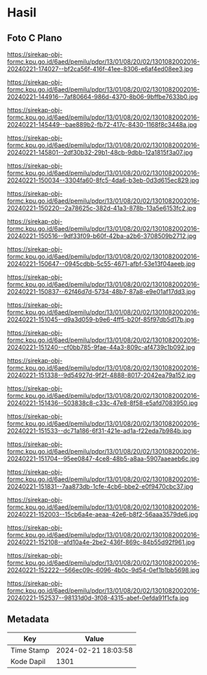 # Hasil

## Foto C Plano

https://sirekap-obj-formc.kpu.go.id/6aed/pemilu/pdpr/13/01/08/20/02/1301082002016-20240221-174027--bf2ca56f-416f-41ee-8306-e6af4ed08ee3.jpg

https://sirekap-obj-formc.kpu.go.id/6aed/pemilu/pdpr/13/01/08/20/02/1301082002016-20240221-144916--7af80664-986d-4370-8b06-9bffbe7633b0.jpg

https://sirekap-obj-formc.kpu.go.id/6aed/pemilu/pdpr/13/01/08/20/02/1301082002016-20240221-145449--bae889b2-fb72-417c-8430-1168f8c3448a.jpg

https://sirekap-obj-formc.kpu.go.id/6aed/pemilu/pdpr/13/01/08/20/02/1301082002016-20240221-145801--2df30b32-29b1-48cb-9dbb-12a1815f3a07.jpg

https://sirekap-obj-formc.kpu.go.id/6aed/pemilu/pdpr/13/01/08/20/02/1301082002016-20240221-150034--3304fa60-8fc5-4da6-b3eb-0d3d615ec829.jpg

https://sirekap-obj-formc.kpu.go.id/6aed/pemilu/pdpr/13/01/08/20/02/1301082002016-20240221-150220--2a78625c-382d-41a3-878b-13a5e6153fc2.jpg

https://sirekap-obj-formc.kpu.go.id/6aed/pemilu/pdpr/13/01/08/20/02/1301082002016-20240221-150516--9df33f09-b60f-42ba-a2b6-3708509b2712.jpg

https://sirekap-obj-formc.kpu.go.id/6aed/pemilu/pdpr/13/01/08/20/02/1301082002016-20240221-150647--0945cdbb-5c55-4671-afbf-53e13f04aeeb.jpg

https://sirekap-obj-formc.kpu.go.id/6aed/pemilu/pdpr/13/01/08/20/02/1301082002016-20240221-150837--62f46d7d-5734-48b7-87a8-e9e01af17dd3.jpg

https://sirekap-obj-formc.kpu.go.id/6aed/pemilu/pdpr/13/01/08/20/02/1301082002016-20240221-151045--d9a3d059-b9e6-4ff5-b20f-85f97db5d17b.jpg

https://sirekap-obj-formc.kpu.go.id/6aed/pemilu/pdpr/13/01/08/20/02/1301082002016-20240221-151240--cf0bb785-9fae-44a3-809c-af4739c1b092.jpg

https://sirekap-obj-formc.kpu.go.id/6aed/pemilu/pdpr/13/01/08/20/02/1301082002016-20240221-151338--9d54927d-9f2f-4888-8017-2042ea79a152.jpg

https://sirekap-obj-formc.kpu.go.id/6aed/pemilu/pdpr/13/01/08/20/02/1301082002016-20240221-151436--503838c8-c33c-47e8-8f58-e5afd7083950.jpg

https://sirekap-obj-formc.kpu.go.id/6aed/pemilu/pdpr/13/01/08/20/02/1301082002016-20240221-151533--dc71a186-6f31-421e-ad1a-f22eda7b984b.jpg

https://sirekap-obj-formc.kpu.go.id/6aed/pemilu/pdpr/13/01/08/20/02/1301082002016-20240221-151704--95ee0847-4ce8-48b5-a8aa-5907aaeaeb6c.jpg

https://sirekap-obj-formc.kpu.go.id/6aed/pemilu/pdpr/13/01/08/20/02/1301082002016-20240221-151831--7aa873db-1cfe-4cb6-bbe2-e0f9470cbc37.jpg

https://sirekap-obj-formc.kpu.go.id/6aed/pemilu/pdpr/13/01/08/20/02/1301082002016-20240221-152003--15cb6a4e-aeaa-42e6-b8f2-56aaa3579de6.jpg

https://sirekap-obj-formc.kpu.go.id/6aed/pemilu/pdpr/13/01/08/20/02/1301082002016-20240221-152108--afd10a4e-2be2-436f-869c-84b55d92f961.jpg

https://sirekap-obj-formc.kpu.go.id/6aed/pemilu/pdpr/13/01/08/20/02/1301082002016-20240221-152222--566ec09c-6096-4b0c-9d54-0ef1b1bb5698.jpg

https://sirekap-obj-formc.kpu.go.id/6aed/pemilu/pdpr/13/01/08/20/02/1301082002016-20240221-152537--98131d0d-3f08-4315-abef-0efda91f1cfa.jpg


## Metadata

| Key        | Value               |
| ---------- | ------------------- |
| Time Stamp | 2024-02-21 18:03:58 |
| Kode Dapil | 1301                |



